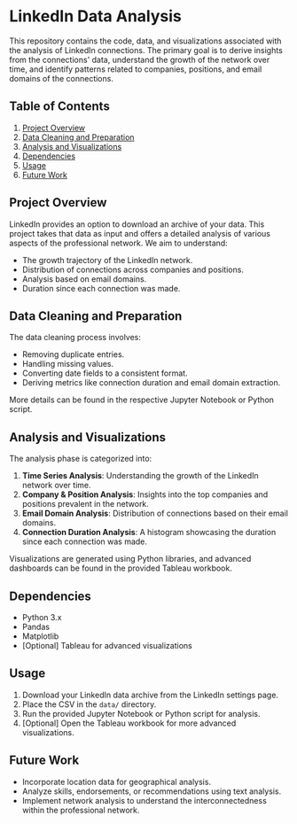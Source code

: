 # LinkedIn Data Analysis

This repository contains the code, data, and visualizations associated with the analysis of LinkedIn connections. The primary goal is to derive insights from the connections' data, understand the growth of the network over time, and identify patterns related to companies, positions, and email domains of the connections.

## Table of Contents
1. [Project Overview](#project-overview)
2. [Data Cleaning and Preparation](#data-cleaning-and-preparation)
3. [Analysis and Visualizations](#analysis-and-visualizations)
4. [Dependencies](#dependencies)
5. [Usage](#usage)
6. [Future Work](#future-work)

## Project Overview
LinkedIn provides an option to download an archive of your data. This project takes that data as input and offers a detailed analysis of various aspects of the professional network. We aim to understand:

- The growth trajectory of the LinkedIn network.
- Distribution of connections across companies and positions.
- Analysis based on email domains.
- Duration since each connection was made.

## Data Cleaning and Preparation
The data cleaning process involves:

- Removing duplicate entries.
- Handling missing values.
- Converting date fields to a consistent format.
- Deriving metrics like connection duration and email domain extraction.

More details can be found in the respective Jupyter Notebook or Python script.

## Analysis and Visualizations
The analysis phase is categorized into:

1. **Time Series Analysis**: Understanding the growth of the LinkedIn network over time.
2. **Company & Position Analysis**: Insights into the top companies and positions prevalent in the network.
3. **Email Domain Analysis**: Distribution of connections based on their email domains.
4. **Connection Duration Analysis**: A histogram showcasing the duration since each connection was made.

Visualizations are generated using Python libraries, and advanced dashboards can be found in the provided Tableau workbook.

## Dependencies
- Python 3.x
- Pandas
- Matplotlib
- [Optional] Tableau for advanced visualizations

## Usage
1. Download your LinkedIn data archive from the LinkedIn settings page.
2. Place the CSV in the `data/` directory.
3. Run the provided Jupyter Notebook or Python script for analysis.
4. [Optional] Open the Tableau workbook for more advanced visualizations.

## Future Work
- Incorporate location data for geographical analysis.
- Analyze skills, endorsements, or recommendations using text analysis.
- Implement network analysis to understand the interconnectedness within the professional network.


